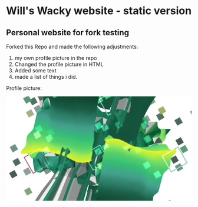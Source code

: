 # Will's Wacky website - static version
## Personal website for fork testing

Forked this Repo and made the following adjustments:

1. my own profile picture in the repo
2. Changed the profile picture in HTML
3. Added some text 
4. made a list of things i did.

Profile picture:

![my own picture](/assets/img/1.png)
